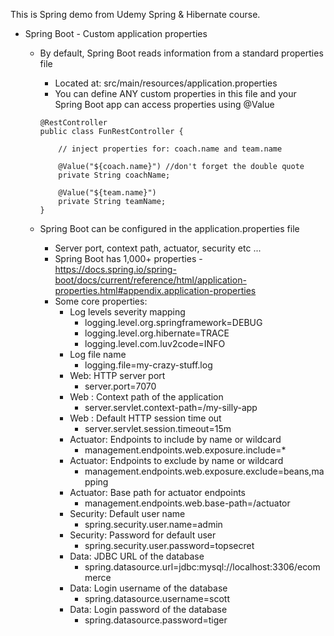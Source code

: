 This is Spring demo from Udemy Spring & Hibernate course.  
- Spring Boot - Custom application properties
	- By default, Spring Boot reads information from a standard properties file
		- Located at: src/main/resources/application.properties
		- You can define ANY custom properties in this file and your Spring Boot app can access properties using @Value

		```
		@RestController
		public class FunRestController {

			// inject properties for: coach.name and team.name

			@Value("${coach.name}") //don't forget the double quote
			private String coachName;

			@Value("${team.name}")
			private String teamName;
		}
		```
	-  Spring Boot can be configured in the application.properties file
		- Server port, context path, actuator, security etc ...
		- Spring Boot has 1,000+ properties  - https://docs.spring.io/spring-boot/docs/current/reference/html/application-properties.html#appendix.application-properties
		- Some core properties:
			- Log levels severity mapping
				- logging.level.org.springframework=DEBUG
				- logging.level.org.hibernate=TRACE
				- logging.level.com.luv2code=INFO
			- Log file name
				- logging.file=my-crazy-stuff.log
			- Web: HTTP server port
				- server.port=7070
			- Web : Context path of the application
				- server.servlet.context-path=/my-silly-app
			- Web : Default HTTP session time out
				- server.servlet.session.timeout=15m
			- Actuator: Endpoints to include by name or wildcard
				- management.endpoints.web.exposure.include=*
			- Actuator: Endpoints to exclude by name or wildcard
				- management.endpoints.web.exposure.exclude=beans,mapping
			- Actuator: Base path for actuator endpoints
				- management.endpoints.web.base-path=/actuator
			- Security: Default user name
				- spring.security.user.name=admin
			- Security: Password for default user
				- spring.security.user.password=topsecret
			- Data: JDBC URL of the database
				- spring.datasource.url=jdbc:mysql://localhost:3306/ecommerce
			- Data: Login username of the database
				- spring.datasource.username=scott
			- Data: Login password of the database
				- spring.datasource.password=tiger


